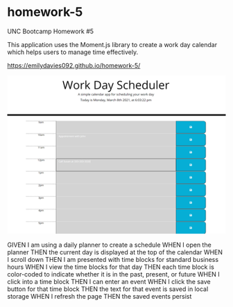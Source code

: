 # homework-5
UNC Bootcamp Homework #5

This application uses the Moment.js library to create a work day calendar which helps users to manage time effectively. 

https://emilydavies092.github.io/homework-5/

![screenshot](/Assets/screenshot1.PNG "Screenshot of application")

GIVEN I am using a daily planner to create a schedule
WHEN I open the planner
THEN the current day is displayed at the top of the calendar
WHEN I scroll down
THEN I am presented with time blocks for standard business hours
WHEN I view the time blocks for that day
THEN each time block is color-coded to indicate whether it is in the past, present, or future
WHEN I click into a time block
THEN I can enter an event
WHEN I click the save button for that time block
THEN the text for that event is saved in local storage
WHEN I refresh the page
THEN the saved events persist

